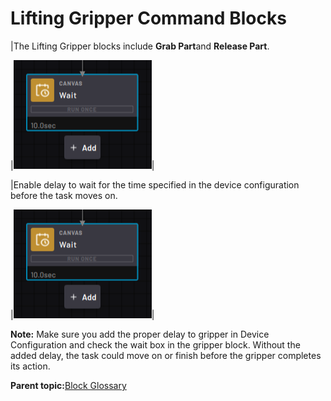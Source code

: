 # Lifting Gripper Command Blocks

|The Lifting Gripper blocks include **Grab Part**and **Release Part**.

|![](../Images/TaskCanvasBlockGlossary/Canvas-Block-Wait.png)|

|Enable delay to wait for the time specified in the device configuration before the task moves on.

|![](../Images/TaskCanvasBlockGlossary/Canvas-Block-Wait.png)|

**Note:** Make sure you add the proper delay to gripper in Device Configuration and check the wait box in the gripper block. Without the added delay, the task could move on or finish before the gripper completes its action.

**Parent topic:**[Block Glossary](../TaskCanvasBlockGlossary/BlockGlossaryOverview.md)

